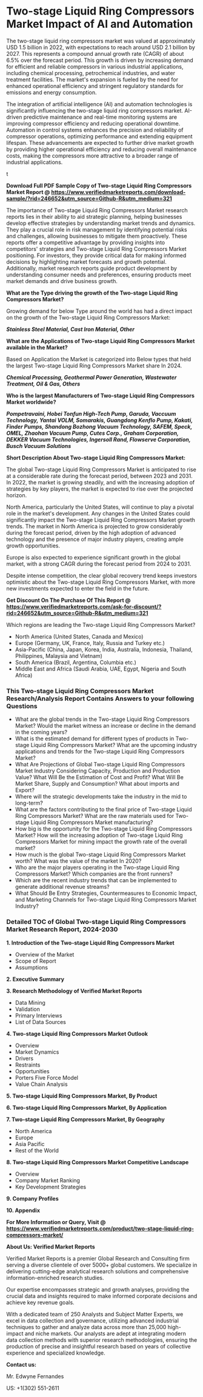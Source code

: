 <meta name="title" content="Global Two-stage Liquid Ring Compressors Market Impact of AI and Automation"><meta name="description" content="The two-stage liquid ring compressors market was valued at approximately USD 1.5 billion in 2022, with expectations to reach around USD 2.1 billion by 2027. This repre"><meta name="title" content="Two-stage Liquid Ring Compressors Market Size, Share, Scope, Trends, Growth, Opportunities, Analysis, Forecast"><h1>Two-stage Liquid Ring Compressors Market Impact of AI and Automation</h1><p>The two-stage liquid ring compressors market was valued at approximately USD 1.5 billion in 2022, with expectations to reach around USD 2.1 billion by 2027. This represents a compound annual growth rate (CAGR) of about 6.5% over the forecast period. This growth is driven by increasing demand for efficient and reliable compressors in various industrial applications, including chemical processing, petrochemical industries, and water treatment facilities. The market's expansion is fueled by the need for enhanced operational efficiency and stringent regulatory standards for emissions and energy consumption.</p><p>The integration of artificial intelligence (AI) and automation technologies is significantly influencing the two-stage liquid ring compressors market. AI-driven predictive maintenance and real-time monitoring systems are improving compressor efficiency and reducing operational downtime. Automation in control systems enhances the precision and reliability of compressor operations, optimizing performance and extending equipment lifespan. These advancements are expected to further drive market growth by providing higher operational efficiency and reducing overall maintenance costs, making the compressors more attractive to a broader range of industrial applications.</p>t</p><p id="" class=""><strong>Download Full PDF Sample Copy of Two-stage Liquid Ring Compressors Market Report @ <a href="https://www.verifiedmarketreports.com/download-sample/?rid=246652&utm_source=Github-R&utm_medium=321" target="_blank">https://www.verifiedmarketreports.com/download-sample/?rid=246652&utm_source=Github-R&utm_medium=321</a></strong></p><p>The importance of&nbsp;Two-stage Liquid Ring Compressors Market research reports lies in their ability to aid strategic planning, helping businesses develop effective strategies by understanding market trends and dynamics. They play a crucial role in risk management by identifying potential risks and challenges, allowing businesses to mitigate them proactively. These reports offer a competitive advantage by providing insights into competitors' strategies and Two-stage Liquid Ring Compressors Market positioning. For investors, they provide critical data for making informed decisions by highlighting market forecasts and growth potential. Additionally, market research reports guide product development by understanding consumer needs and preferences, ensuring products meet market demands and drive business growth.</p><p><strong>What are the&nbsp;Type driving the growth of the Two-stage Liquid Ring Compressors Market?</strong></p><p id="" class="">Growing demand for below Type around the world has had a direct impact on the growth of the Two-stage Liquid Ring Compressors Market:</p><em><strong>Stainless Steel Material, Cast Iron Material, Other</strong></em></p><strong>What are the&nbsp;Applications&nbsp;of Two-stage Liquid Ring Compressors Market available in the Market?</strong></p><p id="" class="">Based on Application the Market is categorized into Below types that held the largest Two-stage Liquid Ring Compressors Market share In 2024.</p><em><strong>Chemical Processing, Geothermal Power Generation, Wastewater Treatment, Oil & Gas, Others</strong></em></p><strong>Who is the largest Manufacturers of Two-stage Liquid Ring Compressors Market worldwide?</strong></p><p><em><strong>Pompetravaini, Hobei Tonfun High-Tech Pump, Garuda, Vaccuum Technology, Yantai VOLM, Somarakis, Guangdong Kenflo Pump, Kakati, Finder Pumps, Shandong Bozhong Vacuum Technology, SAFEM, Speck, OMEL, Zhaohan Vacuum Pump, Cutes Corp., Graham Corporation, DEKKER Vacuum Technologies, Ingersoll Rand, Flowserve Corporation, Busch Vacuum Solutions</strong></em></p><p id="" class=""><strong>Short Description About Two-stage Liquid Ring Compressors Market:</strong></p><p>The global Two-stage Liquid Ring Compressors Market is anticipated to rise at a considerable rate during the forecast period, between 2023 and 2031. In 2022, the market is growing steadily, and with the increasing adoption of strategies by key players, the market is expected to rise over the projected horizon.</p><p>North America, particularly the United States, will continue to play a pivotal role in the market's development. Any changes in the United States could significantly impact the Two-stage Liquid Ring Compressors Market growth trends. The market in North America is projected to grow considerably during the forecast period, driven by the high adoption of advanced technology and the presence of major industry players, creating ample growth opportunities.</p><p>Europe is also expected to experience significant growth in the global market, with a strong CAGR during the forecast period from 2024 to 2031.</p><p>Despite intense competition, the clear global recovery trend keeps investors optimistic about the Two-stage Liquid Ring Compressors Market, with more new investments expected to enter the field in the future.</p><p id="" class=""><strong>Get Discount On The Purchase Of This Report @ <a href="https://www.verifiedmarketreports.com/ask-for-discount/?rid=246652&utm_source=Github-R&utm_medium=321" target="_blank">https://www.verifiedmarketreports.com/ask-for-discount/?rid=246652&utm_source=Github-R&utm_medium=321</a></strong></p>Which regions are leading the Two-stage Liquid Ring Compressors Market?</p><ul><li>North America (United States, Canada and Mexico)</li><li>Europe (Germany, UK, France, Italy, Russia and Turkey etc.)</li><li>Asia-Pacific (China, Japan, Korea, India, Australia, Indonesia, Thailand, Philippines, Malaysia and Vietnam)</li><li>South America (Brazil, Argentina, Columbia etc.)</li><li>Middle East and Africa (Saudi Arabia, UAE, Egypt, Nigeria and South Africa)</li></ul><h3 id="" class="">This Two-stage Liquid Ring Compressors Market Research/Analysis Report Contains Answers to your following Questions</h3><ul><li>What are the global trends in the Two-stage Liquid Ring Compressors Market? Would the market witness an increase or decline in the demand in the coming years?</li><li>What is the estimated demand for different types of products in Two-stage Liquid Ring Compressors Market? What are the upcoming industry applications and trends for the Two-stage Liquid Ring Compressors Market?</li><li>What Are Projections of Global Two-stage Liquid Ring Compressors Market Industry Considering Capacity, Production and Production Value? What Will Be the Estimation of Cost and Profit? What Will Be Market Share, Supply and Consumption? What about imports and Export?</li><li>Where will the strategic developments take the industry in the mid to long-term?</li><li>What are the factors contributing to the final price of Two-stage Liquid Ring Compressors Market? What are the raw materials used for Two-stage Liquid Ring Compressors Market manufacturing?</li><li>How big is the opportunity for the Two-stage Liquid Ring Compressors Market? How will the increasing adoption of Two-stage Liquid Ring Compressors Market for mining impact the growth rate of the overall market?</li><li>How much is the global Two-stage Liquid Ring Compressors Market worth? What was the value of the market In 2020?</li><li>Who are the major players operating in the Two-stage Liquid Ring Compressors Market? Which companies are the front runners?</li><li>Which are the recent industry trends that can be implemented to generate additional revenue streams?</li><li>What Should Be Entry Strategies, Countermeasures to Economic Impact, and Marketing Channels for Two-stage Liquid Ring Compressors Market Industry?</li></ul><h3 id="" class="">Detailed TOC of Global Two-stage Liquid Ring Compressors Market Research Report, 2024-2030</h3><p id="" class=""><strong>1. Introduction of the Two-stage Liquid Ring Compressors Market</strong></p><ul><li>Overview of the Market</li><li>Scope of Report</li><li>Assumptions</li></ul><p id="" class=""><strong>2. Executive Summary</strong></p><p id="" class=""><strong>3. Research Methodology of Verified Market Reports</strong></p><ul><li>Data Mining</li><li>Validation</li><li>Primary Interviews</li><li>List of Data Sources</li></ul><p id="" class=""><strong>4. Two-stage Liquid Ring Compressors Market Outlook</strong></p><ul><li>Overview</li><li>Market Dynamics</li><li>Drivers</li><li>Restraints</li><li>Opportunities</li><li>Porters Five Force Model</li><li>Value Chain Analysis</li></ul><p id="" class=""><strong>5. Two-stage Liquid Ring Compressors Market, By Product</strong></p><p id="" class=""><strong>6. Two-stage Liquid Ring Compressors Market, By Application</strong></p><p id="" class=""><strong>7. Two-stage Liquid Ring Compressors Market, By Geography</strong></p><ul><li>North America</li><li>Europe</li><li>Asia Pacific</li><li>Rest of the World</li></ul><p id="" class=""><strong>8. Two-stage Liquid Ring Compressors Market Competitive Landscape</strong></p><ul><li>Overview</li><li>Company Market Ranking</li><li>Key Development Strategies</li></ul><p id="" class=""><strong>9. Company Profiles</strong></p><p id="" class=""><strong>10. Appendix</strong></p><p id="" class=""><strong>For More Information or Query, Visit @ <a href="https://www.verifiedmarketreports.com/product/two-stage-liquid-ring-compressors-market/" target="_blank">https://www.verifiedmarketreports.com/product/two-stage-liquid-ring-compressors-market/</a></strong></p><p id="" class=""><strong>About Us: Verified Market Reports</strong></p><p id="" class="">Verified Market Reports is a premier Global Research and Consulting firm serving a diverse clientele of over 5000+ global customers. We specialize in delivering cutting-edge analytical research solutions and comprehensive information-enriched research studies.</p><p id="" class="">Our expertise encompasses strategic and growth analyses, providing the crucial data and insights required to make informed corporate decisions and achieve key revenue goals.</p><p id="" class="">With a dedicated team of 250 Analysts and Subject Matter Experts, we excel in data collection and governance, utilizing advanced industrial techniques to gather and analyze data across more than 25,000 high-impact and niche markets. Our analysts are adept at integrating modern data collection methods with superior research methodologies, ensuring the production of precise and insightful research based on years of collective experience and specialized knowledge.</p><p id="" class=""><strong>Contact us:</strong></p><p id="" class="">Mr. Edwyne Fernandes</p><p id="" class="">US: +1(302) 551-2611</p>